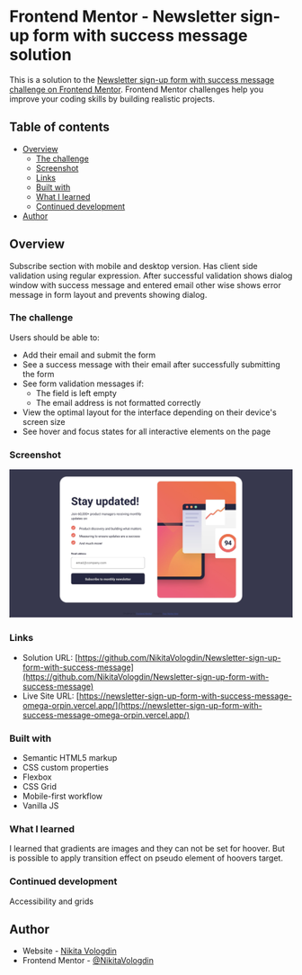 # Frontend Mentor - Newsletter sign-up form with success message solution

This is a solution to the [Newsletter sign-up form with success message challenge on Frontend Mentor](https://www.frontendmentor.io/challenges/newsletter-signup-form-with-success-message-3FC1AZbNrv). Frontend Mentor challenges help you improve your coding skills by building realistic projects.

## Table of contents

- [Overview](#overview)
  - [The challenge](#the-challenge)
  - [Screenshot](#screenshot)
  - [Links](#links)
  - [Built with](#built-with)
  - [What I learned](#what-i-learned)
  - [Continued development](#continued-development)
- [Author](#author)

## Overview

Subscribe section with mobile and desktop version. Has client side validation using regular expression. After successful validation shows dialog window with success message and entered email other wise shows error message in form layout and prevents showing dialog.

### The challenge

Users should be able to:

- Add their email and submit the form
- See a success message with their email after successfully submitting the form
- See form validation messages if:
  - The field is left empty
  - The email address is not formatted correctly
- View the optimal layout for the interface depending on their device's screen size
- See hover and focus states for all interactive elements on the page

### Screenshot

![Desktop version of layout](./screenshots/screenshot1.jpg)

### Links

- Solution URL: [https://github.com/NikitaVologdin/Newsletter-sign-up-form-with-success-message](https://github.com/NikitaVologdin/Newsletter-sign-up-form-with-success-message)
- Live Site URL: [https://newsletter-sign-up-form-with-success-message-omega-orpin.vercel.app/](https://newsletter-sign-up-form-with-success-message-omega-orpin.vercel.app/)

### Built with

- Semantic HTML5 markup
- CSS custom properties
- Flexbox
- CSS Grid
- Mobile-first workflow
- Vanilla JS

### What I learned

I learned that gradients are images and they can not be set for hoover.
But is possible to apply transition effect on pseudo element of hoovers target.

### Continued development

Accessibility and grids

## Author

- Website - [Nikita Vologdin](https://vologdin.eu/portfolio)
- Frontend Mentor - [@NikitaVologdin](https://www.frontendmentor.io/profile/NikitaVologdin)
